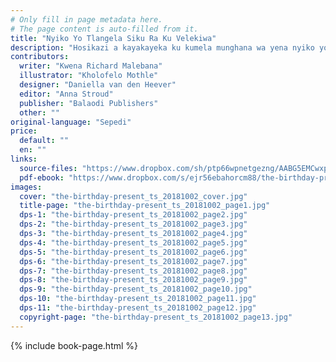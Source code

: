 ```yaml
---
# Only fill in page metadata here.
# The page content is auto-filled from it.
title: "Nyiko Yo Tlangela Siku Ra Ku Velekiwa"
description: "Hosikazi a kayakayeka ku kumela munghana wa yena nyiko yo tlangela ku velekiwa ka yena. kutani a vona xihatima ku saseka (xivunguvungu) edyambyini."
contributors:
  writer: "Kwena Richard Malebana"
  illustrator: "Kholofelo Mothle"
  designer: "Daniella van den Heever"
  editor: "Anna Stroud"
  publisher: "Balaodi Publishers"
  other: ""
original-language: "Sepedi"
price:
  default: ""
  en: ""
links:
  source-files: "https://www.dropbox.com/sh/ptp66wpnetgezng/AABG5EMCwxpdMM2IxuKHhNEra?dl=0"
  pdf-ebook: "https://www.dropbox.com/s/ejr56ebahorcm88/the-birthday-present_ts_20181002.pdf?dl=0"
images:
  cover: "the-birthday-present_ts_20181002_cover.jpg"
  title-page: "the-birthday-present_ts_20181002_page1.jpg"
  dps-1: "the-birthday-present_ts_20181002_page2.jpg"
  dps-2: "the-birthday-present_ts_20181002_page3.jpg"
  dps-3: "the-birthday-present_ts_20181002_page4.jpg"
  dps-4: "the-birthday-present_ts_20181002_page5.jpg"
  dps-5: "the-birthday-present_ts_20181002_page6.jpg"
  dps-6: "the-birthday-present_ts_20181002_page7.jpg"
  dps-7: "the-birthday-present_ts_20181002_page8.jpg"
  dps-8: "the-birthday-present_ts_20181002_page9.jpg"
  dps-9: "the-birthday-present_ts_20181002_page10.jpg"
  dps-10: "the-birthday-present_ts_20181002_page11.jpg"
  dps-11: "the-birthday-present_ts_20181002_page12.jpg"
  copyright-page: "the-birthday-present_ts_20181002_page13.jpg"
---
```


{% include book-page.html %}
 

